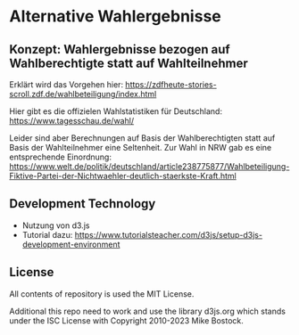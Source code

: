 # Alternative Wahlergebnisse
## Konzept: Wahlergebnisse bezogen auf  Wahlberechtigte statt auf Wahlteilnehmer

Erklärt wird das Vorgehen hier:
https://zdfheute-stories-scroll.zdf.de/wahlbeteiligung/index.html

Hier gibt es die offizielen Wahlstatistiken für Deutschland:
https://www.tagesschau.de/wahl/

Leider sind aber Berechnungen auf Basis der Wahlberechtigten statt auf Basis der Wahlteilnehmer eine Seltenheit.
Zur Wahl in NRW gab es eine entsprechende Einordnung:
https://www.welt.de/politik/deutschland/article238775877/Wahlbeteiligung-Fiktive-Partei-der-Nichtwaehler-deutlich-staerkste-Kraft.html

## Development Technology
 * Nutzung von d3.js
 * Tutorial dazu: https://www.tutorialsteacher.com/d3js/setup-d3js-development-environment


## License

All contents of repository is used the MIT License.

Additional this repo need to work and use the library d3js.org which stands under the ISC License with Copyright 2010-2023 Mike Bostock.
